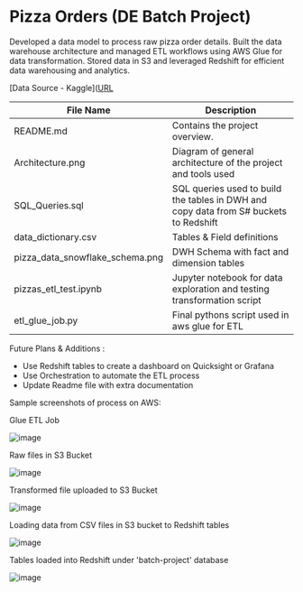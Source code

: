 # Pizza Orders (DE Batch Project) 
Developed a data model to process raw pizza order details. Built the data warehouse architecture and managed ETL workflows using AWS Glue for data transformation. Stored data in S3 and leveraged Redshift for efficient data warehousing and analytics.

[Data Source - Kaggle]([URL](https://www.kaggle.com/datasets/neethimohan/maven-pizza-challenge-dataset)


| File Name       | Description              |
|-----------------|--------------------------|
| README.md        | Contains the project overview. |
| Architecture.png | Diagram of general architecture of the project and tools used |
| SQL_Queries.sql  | SQL queries used to build the tables in DWH and copy data from S# buckets to Redshift|
| data_dictionary.csv | Tables & Field definitions |
| pizza_data_snowflake_schema.png | DWH Schema with fact and dimension tables |
| pizzas_etl_test.ipynb | Jupyter notebook for data exploration and testing transformation script |
| etl_glue_job.py | Final pythons script used in aws glue for ETL |

Future Plans & Additions :
* Use Redshift tables to create a dashboard on Quicksight or Grafana
* Use Orchestration to automate the ETL process
* Update Readme file with extra documentation

Sample screenshots of process on AWS:

Glue ETL Job

![image](https://github.com/Yara484/Pizza-Orders-DE-Batch-Project/assets/51079151/783b96b8-a145-44c7-8b43-cb2b6fbc77e0)

Raw files in S3 Bucket

![image](https://github.com/Yara484/Pizza-Orders-DE-Batch-Project/assets/51079151/4ffff86e-fd6d-4432-93ee-89135f2cf529)


Transformed file uploaded to S3 Bucket

![image](https://github.com/Yara484/Pizza-Orders-DE-Batch-Project/assets/51079151/f44c4170-6924-4194-974d-d226edcd8b79)

Loading data from CSV files in S3 bucket to Redshift tables

![image](https://github.com/Yara484/Pizza-Orders-DE-Batch-Project/assets/51079151/396a9c1a-401f-410f-a3b2-887347c6b4a3)


Tables loaded into Redshift under 'batch-project' database

![image](https://github.com/Yara484/Pizza-Orders-DE-Batch-Project/assets/51079151/318ede98-46d5-4b79-8c7b-525114246aba)



